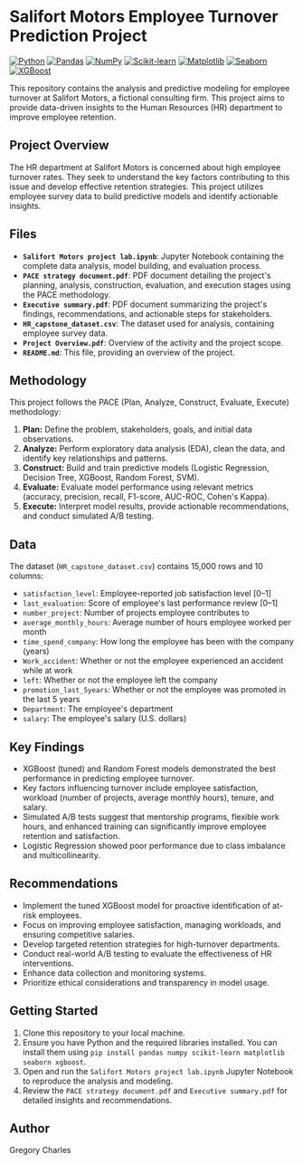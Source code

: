 # Salifort Motors Employee Turnover Prediction Project

[![Python](https://img.shields.io/badge/Python-3776AB?style=flat-square&logo=python&logoColor=white)](https://www.python.org/)
[![Pandas](https://img.shields.io/badge/Pandas-150458?style=flat-square&logo=pandas&logoColor=white)](https://pandas.pydata.org/)
[![NumPy](https://img.shields.io/badge/NumPy-013243?style=flat-square&logo=numpy&logoColor=white)](https://numpy.org/)
[![Scikit-learn](https://img.shields.io/badge/Scikit_learn-F7931E?style=flat-square&logo=scikit-learn&logoColor=white)](https://scikit-learn.org/stable/)
[![Matplotlib](https://img.shields.io/badge/Matplotlib-348EBB?style=flat-square&logo=matplotlib&logoColor=white)](https://matplotlib.org/)
[![Seaborn](https://img.shields.io/badge/Seaborn-4CB5AA?style=flat-square&logo=seaborn&logoColor=white)](https://seaborn.pydata.org/)
[![XGBoost](https://img.shields.io/badge/XGBoost-82C092?style=flat-square&logo=xgboost&logoColor=white)](https://xgboost.readthedocs.io/en/stable/)

This repository contains the analysis and predictive modeling for employee turnover at Salifort Motors, a fictional consulting firm. This project aims to provide data-driven insights to the Human Resources (HR) department to improve employee retention.

## Project Overview

The HR department at Salifort Motors is concerned about high employee turnover rates. They seek to understand the key factors contributing to this issue and develop effective retention strategies. This project utilizes employee survey data to build predictive models and identify actionable insights.

## Files

* **`Salifort Motors project lab.ipynb`**: Jupyter Notebook containing the complete data analysis, model building, and evaluation process.
* **`PACE strategy document.pdf`**: PDF document detailing the project's planning, analysis, construction, evaluation, and execution stages using the PACE methodology.
* **`Executive summary.pdf`**: PDF document summarizing the project's findings, recommendations, and actionable steps for stakeholders.
* **`HR_capstone_dataset.csv`**: The dataset used for analysis, containing employee survey data.
* **`Project Overview.pdf`**: Overview of the activity and the project scope.
* **`README.md`**: This file, providing an overview of the project.

## Methodology

This project follows the PACE (Plan, Analyze, Construct, Evaluate, Execute) methodology:

1.  **Plan:** Define the problem, stakeholders, goals, and initial data observations.
2.  **Analyze:** Perform exploratory data analysis (EDA), clean the data, and identify key relationships and patterns.
3.  **Construct:** Build and train predictive models (Logistic Regression, Decision Tree, XGBoost, Random Forest, SVM).
4.  **Evaluate:** Evaluate model performance using relevant metrics (accuracy, precision, recall, F1-score, AUC-ROC, Cohen's Kappa).
5.  **Execute:** Interpret model results, provide actionable recommendations, and conduct simulated A/B testing.

## Data

The dataset (`HR_capstone_dataset.csv`) contains 15,000 rows and 10 columns:

* `satisfaction_level`: Employee-reported job satisfaction level [0–1]
* `last_evaluation`: Score of employee's last performance review [0–1]
* `number_project`: Number of projects employee contributes to
* `average_monthly_hours`: Average number of hours employee worked per month
* `time_spend_company`: How long the employee has been with the company (years)
* `Work_accident`: Whether or not the employee experienced an accident while at work
* `left`: Whether or not the employee left the company
* `promotion_last_5years`: Whether or not the employee was promoted in the last 5 years
* `Department`: The employee's department
* `salary`: The employee's salary (U.S. dollars)

## Key Findings

* XGBoost (tuned) and Random Forest models demonstrated the best performance in predicting employee turnover.
* Key factors influencing turnover include employee satisfaction, workload (number of projects, average monthly hours), tenure, and salary.
* Simulated A/B tests suggest that mentorship programs, flexible work hours, and enhanced training can significantly improve employee retention and satisfaction.
* Logistic Regression showed poor performance due to class imbalance and multicollinearity.

## Recommendations

* Implement the tuned XGBoost model for proactive identification of at-risk employees.
* Focus on improving employee satisfaction, managing workloads, and ensuring competitive salaries.
* Develop targeted retention strategies for high-turnover departments.
* Conduct real-world A/B testing to evaluate the effectiveness of HR interventions.
* Enhance data collection and monitoring systems.
* Prioritize ethical considerations and transparency in model usage.

## Getting Started

1.  Clone this repository to your local machine.
2.  Ensure you have Python and the required libraries installed. You can install them using `pip install pandas numpy scikit-learn matplotlib seaborn xgboost`.
3.  Open and run the `Salifort Motors project lab.ipynb` Jupyter Notebook to reproduce the analysis and modeling.
4.  Review the `PACE strategy document.pdf` and `Executive summary.pdf` for detailed insights and recommendations.

## Author

Gregory Charles


